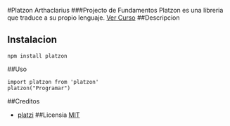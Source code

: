#Platzon Arthaclarius
###Projecto de Fundamentos
Platzon es una libreria que traduce a su propio lenguaje.
[Ver Curso](https:platzi.com/js)
##Descripcion
## Instalacion
```
npm install platzon
```
##Uso
```
import platzon from 'platzon'
platzon("Programar")
```
##Creditos
- [platzi](https:platzi.com)
##Licensia
[MIT](https://opensource.org/licenses/MIT)
